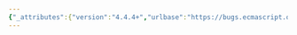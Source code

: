 ```yaml
---
{"_attributes":{"version":"4.4.4+","urlbase":"https://bugs.ecmascript.org/","maintainer":"dherman@mozilla.com"},"bug":{"bug_id":2731,"creation_ts":"2014-04-24 08:52:00 -0700","short_desc":"13.1.2 LexicalDeclarations: Rename to LexicallyScopedDeclarations?","delta_ts":"2014-05-22 18:06:46 -0700","product":"Draft for 6th Edition","component":"editorial issue","version":"Rev 23: April 5, 2014 Draft","rep_platform":"All","op_sys":"All","bug_status":"RESOLVED","resolution":"FIXED","priority":"Normal","bug_severity":"normal","everconfirmed":true,"reporter":{"uid":"andrebargull","name":"André Bargull"},"assigned_to":{"uid":"allen","name":"Allen Wirfs-Brock"},"long_desc":[{"commentid":7907,"comment_count":0,"who":{"uid":"andrebargull","name":"André Bargull"},"bug_when":"2014-04-24 08:52:20 -0700"},{"commentid":7908,"comment_count":1,"who":{"uid":"andrebargull","name":"André Bargull"},"bug_when":"2014-04-24 08:53:59 -0700","thetext":"Rename 13.1.2 LexicalDeclarations to \"LexicallyScopedDeclarations\" to match \"15.1.4 LexicallyScopedDeclarations\" and \"13.1.5 TopLevelLexicallyScopedDeclarations\" ?"},{"commentid":8274,"comment_count":2,"who":{"uid":"allen","name":"Allen Wirfs-Brock"},"bug_when":"2014-05-09 14:53:01 -0700","thetext":"fixed in rev25 editor's draft"},{"commentid":8608,"comment_count":3,"who":{"uid":"allen","name":"Allen Wirfs-Brock"},"bug_when":"2014-05-22 18:06:46 -0700","thetext":"fixed in rev25"}]}}
---
```


